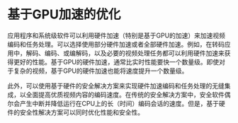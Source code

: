 # 基于GPU加速的优化
应用程序和系统级软件可以利用硬件加速（特别是基于GPU的加速）来加速视频编码和任务处理。可以选择使用部分硬件加速或者全部硬件加速。例如，在转码应用中，解码、编码、或编解码，以及必要的视频处理任务都可以利用硬件加速来获得更好的性能。基于GPU的硬件加速，通常比实时性能要快一个数量级。即使对于复杂的视频，基于GPU的硬件加速也能将速度提升一个数量级。

此外，可以使用基于硬件的安全解决方案来实现硬件加速编码和任务处理的无缝集成，以全面提高优质视频内容的编码速度。在传统的安全解决方案中，安全软件偶尔会产生中断并降低运行在CPU上的长（时间）编码会话的速度。但是，基于硬件的安全性解决方案可以同时优化性能和安全性。